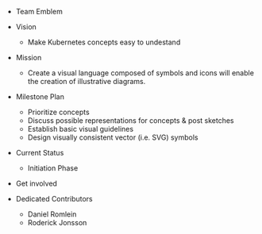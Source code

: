 - Team Emblem
- Vision
  - Make Kubernetes concepts easy to undestand

- Mission
  - Create a visual language composed of symbols and icons will enable the creation of illustrative diagrams.

- Milestone Plan
  - Prioritize concepts
  - Discuss possible representations for concepts & post sketches
  - Establish basic visual guidelines
  - Design visually consistent vector (i.e. SVG) symbols

- Current Status
  - Initiation Phase

- Get involved
- Dedicated Contributors
  - Daniel Romlein
  - Roderick Jonsson
